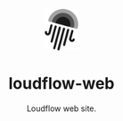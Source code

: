 <p align="center">
  <img alt="loudflow" src="src/images/logo.png" width="60" />
</p>
<h1 align="center">
  loudflow-web
</h1>

<p align="center">
  Loudflow web site.
</p>
